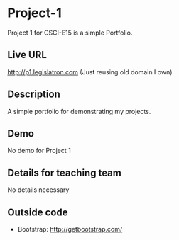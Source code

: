 # Project-1
Project 1 for CSCI-E15 is a simple Portfolio.

## Live URL
<http://p1.legislatron.com> (Just reusing old domain I own)

## Description
A simple portfolio for demonstrating my projects.

## Demo
No demo for Project 1

## Details for teaching team
No details necessary

## Outside code
* Bootstrap: http://getbootstrap.com/
